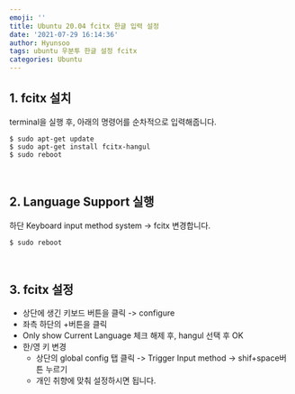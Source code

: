 ```yaml
---
emoji: ''
title: Ubuntu 20.04 fcitx 한글 입력 설정
date: '2021-07-29 16:14:36'
author: Hyunsoo
tags: ubuntu 우분투 한글 설정 fcitx
categories: Ubuntu
---
```


## 1. fcitx 설치

terminal을 실행 후, 아래의 명령어를 순차적으로 입력해줍니다.

```shell
$ sudo apt-get update
$ sudo apt-get install fcitx-hangul
$ sudo reboot
```

<br/>

## 2. Language Support 실행

하단 Keyboard input method system -> fcitx 변경합니다.

```shell
$ sudo reboot
```

<br/>

## 3. fcitx 설정

- 상단에 생긴 키보드 버튼을 클릭 -> configure
- 좌측 하단의 +버튼을 클릭
- Only show Current Language 체크 해제 후, hangul 선택 후 OK
- 한/영 키 변경
  - 상단의 global config 탭 클릭 -> Trigger Input method -> shif+space버튼 누르기
  - 개인 취향에 맞춰 설정하시면 됩니다.

```toc

```
